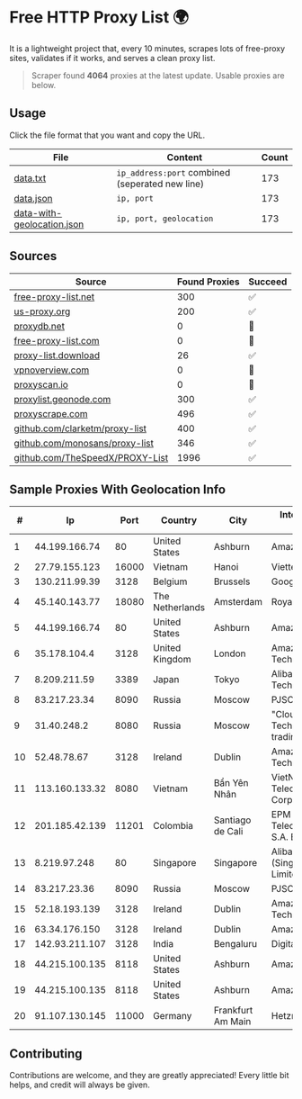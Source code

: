 
# Free HTTP Proxy List 🌍

It is a lightweight project that, every 10 minutes, scrapes lots of free-proxy sites, validates if it works, and serves a clean proxy list.


> Scraper found **4064** proxies at the latest update. Usable proxies are below.

## Usage

Click the file format that you want and copy the URL.


|File|Content|Count|
|----|-------|-----|
|[data.txt](https://raw.githubusercontent.com/themiralay/Proxy-List-World/master/data.txt)|`ip_address:port` combined (seperated new line)|173|
|[data.json](https://raw.githubusercontent.com/themiralay/Proxy-List-World/master/data.json)|`ip, port`|173|
|[data-with-geolocation.json](https://raw.githubusercontent.com/themiralay/Proxy-List-World/master/data-with-geolocation.json)|`ip, port, geolocation`|173|

## Sources

|Source|Found Proxies|Succeed|
|------|-------------|-------|
|[free-proxy-list.net](https://free-proxy-list.net)|300|✅|
|[us-proxy.org](https://www.us-proxy.org)|200|✅|
|[proxydb.net](http://proxydb.net)|0|🚫|
|[free-proxy-list.com](https://free-proxy-list.com/?page=&port=&type%5B%5D=http&type%5B%5D=https&up_time=0&search=Search)|0|🚫|
|[proxy-list.download](https://www.proxy-list.download/HTTP)|26|✅|
|[vpnoverview.com](https://vpnoverview.com/privacy/anonymous-browsing/free-proxy-servers)|0|🚫|
|[proxyscan.io](https://www.proxyscan.io)|0|🚫|
|[proxylist.geonode.com](https://proxylist.geonode.com/api/proxy-list?limit=300&page=1&sort_by=lastChecked&sort_type=desc&protocols=http,https)|300|✅|
|[proxyscrape.com](https://api.proxyscrape.com/v2/?request=displayproxies&protocol=http&timeout=10000&country=all&ssl=all&anonymity=all)|496|✅|
|[github.com/clarketm/proxy-list](https://raw.githubusercontent.com/clarketm/proxy-list/master/proxy-list-raw.txt)|400|✅|
|[github.com/monosans/proxy-list](https://raw.githubusercontent.com/monosans/proxy-list/main/proxies/http.txt)|346|✅|
|[github.com/TheSpeedX/PROXY-List](https://raw.githubusercontent.com/TheSpeedX/PROXY-List/master/http.txt)|1996|✅|


## Sample Proxies With Geolocation Info

|#|Ip|Port|Country|City|Internet Service Provider|
|-|--|----|-------|----|-------------------------|
|1|44.199.166.74|80|United States|Ashburn|Amazon.com|
|2|27.79.155.123|16000|Vietnam|Hanoi|Viettel Corporation|
|3|130.211.99.39|3128|Belgium|Brussels|Google LLC|
|4|45.140.143.77|18080|The Netherlands|Amsterdam|RoyaleHosting BV|
|5|44.199.166.74|80|United States|Ashburn|Amazon.com|
|6|35.178.104.4|3128|United Kingdom|London|Amazon Technologies Inc.|
|7|8.209.211.59|3389|Japan|Tokyo|Alibaba (US) Technology Co., Ltd.|
|8|83.217.23.34|8090|Russia|Moscow|PJSC Rostelecom|
|9|31.40.248.2|8080|Russia|Moscow|"Cloud Technologies" LLC trading as Cloud.ru|
|10|52.48.78.67|3128|Ireland|Dublin|Amazon Technologies Inc.|
|11|113.160.133.32|8080|Vietnam|Bẩn Yên Nhân|VietNam Post and Telecom Corporation|
|12|201.185.42.139|11201|Colombia|Santiago de Cali|EPM Telecomunicaciones S.A. E.S.P.|
|13|8.219.97.248|80|Singapore|Singapore|Alibaba Cloud (Singapore) Private Limited|
|14|83.217.23.36|8090|Russia|Moscow|PJSC Rostelecom|
|15|52.18.193.139|3128|Ireland|Dublin|Amazon Technologies Inc.|
|16|63.34.176.150|3128|Ireland|Dublin|Amazon.com|
|17|142.93.211.107|3128|India|Bengaluru|DigitalOcean, LLC|
|18|44.215.100.135|8118|United States|Ashburn|Amazon.com|
|19|44.215.100.135|8118|United States|Ashburn|Amazon.com|
|20|91.107.130.145|11000|Germany|Frankfurt Am Main|Hetzner Online AG|



## Contributing

Contributions are welcome, and they are greatly appreciated! Every
little bit helps, and credit will always be given.


